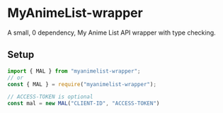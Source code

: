 # MyAnimeList-wrapper 

A small, 0 dependency, My Anime List API wrapper with type checking.

## Setup
```js
import { MAL } from "myanimelist-wrapper";
// or
const { MAL } = require("myanimelist-wrapper");

// ACCESS-TOKEN is optional
const mal = new MAL("CLIENT-ID", "ACCESS-TOKEN")
```
